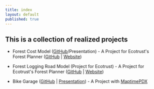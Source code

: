 ```yaml
---
title: index
layout: default
published: true
---
```




## This is a collection of realized projects

- Forest Cost Model ([GitHub](https://github.com/ustroetz/cost_model)/Presentation) - A Project for Ecotrust's Forest Planner ([GitHub](https://github.com/Ecotrust/land_owner_tools) | [Website](http://stage.forestplanner.ecotrust.org))
- Forest Logging Road Model (Project for Ecotrust) - A Project for Ecotrust's Forest Planner ([GitHub](https://github.com/Ecotrust/land_owner_tools) | [Website](http://stage.forestplanner.ecotrust.org))

- Bike Garage ([GitHub](https://github.com/ustroetz/log-road) | [Presentation](http://ustroetz.github.io/LogRoad)) - A Project with [MaptimePDX](http://maptimepdx.org)

